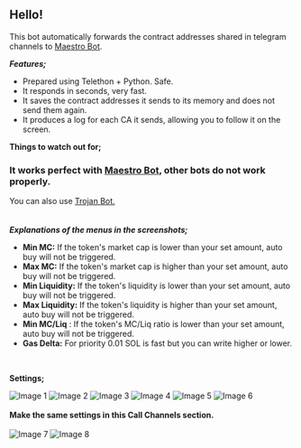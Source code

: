 <h2><strong>Hello!</strong></h2>
<p>This bot automatically forwards the contract addresses shared in telegram channels to <a href="https://t.me/maestro?start=r-jackyz">Maestro Bot</a>.</p>
<p><strong><em>Features;</em></strong></p>
<ul>
<li>Prepared using Telethon + Python. Safe.</li>
<li>It responds in seconds, very fast.</li>
<li>It saves the contract addresses it sends to its memory and does not send them again.</li>
<li>It produces a log for each CA it sends, allowing you to follow it on the screen.</li>
</ul>
<p><strong>Things to watch out for;</strong></p>
<h3>It <strong>works</strong> perfect with <a href="https://t.me/maestro?start=r-jackyz">Maestro Bot</a>, other bots do not work properly.</h3>
<p>You can also use <a href="https://t.me/hector_trojanbot?start=r-jackyz">Trojan Bot.</a><br /><br /><br /><em><strong>Explanations of the menus in the screenshots;<br /></strong></em></p>
<ul>
<li><strong>Min MC:</strong> If the token's market cap is lower than your set amount, auto buy will not be triggered.</li>
<li><strong>Max MC:</strong> If the token's market cap is higher than your set amount, auto buy will not be triggered.</li>
<li><strong>Min Liquidity:</strong> If the token's liquidity is lower than your set amount, auto buy will not be triggered.</li>
<li><strong>Max Liquidity:</strong> If the token's liquidity is higher than your set amount, auto buy will not be triggered.</li>
<li><strong>Min MC/Liq</strong> : If the token's MC/Liq ratio is lower than your set amount, auto buy will not be triggered.</li>
<li><strong>Gas Delta:</strong> For priority 0.01 SOL is fast but you can write higher or lower.</li>
</ul>
<p>&nbsp;</p>
<p><strong>Settings;</strong></p>
<div class="image-container"><img src="https://github.com/webjacky/telegram-bot/blob/cd04122f8ac4895a9f8e9649f153a2ce5ff8b444/images/S1.jpg" alt="Image 1" /> <img src="https://github.com/webjacky/telegram-bot/blob/cd04122f8ac4895a9f8e9649f153a2ce5ff8b444/images/S2.jpg" alt="Image 2" /> <img src="https://github.com/webjacky/telegram-bot/blob/cd04122f8ac4895a9f8e9649f153a2ce5ff8b444/images/S3.jpg" alt="Image 3" /> <img src="https://github.com/webjacky/telegram-bot/blob/cd04122f8ac4895a9f8e9649f153a2ce5ff8b444/images/S4-BUY.jpg" alt="Image 4" /> <img src="https://github.com/webjacky/telegram-bot/blob/cd04122f8ac4895a9f8e9649f153a2ce5ff8b444/images/S4-SELL.jpg" alt="Image 5" /> <img src="https://github.com/webjacky/telegram-bot/blob/cd04122f8ac4895a9f8e9649f153a2ce5ff8b444/images/S7-FULL.jpg" alt="Image 6" /> <br /><br /><strong>Make the same settings in this Call Channels section.<br /></strong><br /><img src="https://github.com/webjacky/telegram-bot/blob/cd04122f8ac4895a9f8e9649f153a2ce5ff8b444/images/s5-call.jpg" alt="Image 7" /> <img src="https://github.com/webjacky/telegram-bot/blob/cd04122f8ac4895a9f8e9649f153a2ce5ff8b444/images/s6-me.jpg" alt="Image 8" /></div>
